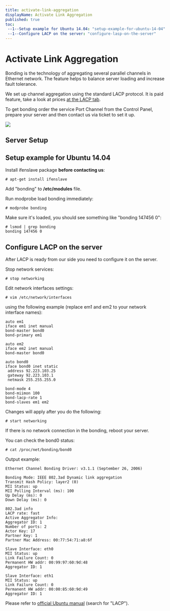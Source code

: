 ```yaml
---
title: activate-link-aggregation
displayName: Activate Link Aggregation
published: true
toc:
 --1--Setup example for Ubuntu 14.04: "setup-example-for-ubuntu-14-04"
 --1--Configure LACP on the server: "configure-lasp-on-the-server"
---
```

# Activate Link Aggregation

Bonding is the technology of aggregating several parallel channels in Ethernet network. The feature helps to balance server loading and increase fault tolerance. 

We set up channel aggregation using the standard LACP protocol. It is paid feature, take a look at prices <a href="https://gcore.com/hosting/miscellaneous/" target="_blank">at the LACP tab</a>.

To get bonding order the service Port Channel from the Control Panel, prepare your server and then contact us via ticket to set it up. 

<img class="WACImage SCXW53247752" src="https://support.gcore.com/hc/article_attachments/360000261545/blobid1.png">

## Server Setup

## Setup example for Ubuntu 14.04

Install ifenslave package **before contacting us**:

```
# apt-get install ifenslave​
```

Add "bonding" to **/etc/modules** file.

Run modprobe load bonding immediately:

```
# modprobe bonding
```

Make sure it's loaded, you should see something like "bonding 147456 0":

```
# lsmod | grep bonding  
bonding 147456 0
```

## Configure LACP on the server

After LACP is ready from our side you need to configure it on the server.

Stop network services:

```
# stop networking
```

Edit network interfaces settings:

```
# vim /etc/network/interfaces
```

using the following example (replace em1 and em2 to your network interface names):

```
auto em1  
iface em1 inet manual  
bond-master bond0  
bond-primary em1  
  
auto em2  
iface em2 inet manual  
bond-master bond0  
  
auto bond0  
iface bond0 inet static  
 address 92.223.103.25  
 gateway 92.223.103.1  
 netmask 255.255.255.0  
  
bond-mode 4  
bond-miimon 100  
bond-lacp-rate 1  
bond-slaves em1 em2
```

Changes will apply after you do the following:

```
# start networking
```

If there is no network connection in the bonding, reboot your server. 

You can check the bond0 status:

```
# cat /proc/net/bonding/bond0
```

Output example:

```
Ethernet Channel Bonding Driver: v3.1.1 (September 26, 2006)

Bonding Mode: IEEE 802.3ad Dynamic link aggregation
Transmit Hash Policy: layer2 (0)
MII Status: up
MII Polling Interval (ms): 100
Up Delay (ms): 0
Down Delay (ms): 0

802.3ad info
LACP rate: fast
Active Aggregator Info:
Aggregator ID: 1
Number of ports: 2
Actor Key: 17
Partner Key: 1
Partner Mac Address: 00:77:54:71:a8:6f

Slave Interface: eth0
MII Status: up
Link Failure Count: 0
Permanent HW addr: 00:99:97:60:9d:48
Aggregator ID: 1

Slave Interface: eth1
MII Status: up
Link Failure Count: 0
Permanent HW addr: 00:00:85:60:9d:49
Aggregator ID: 1​
```

Please refer to <a href="https://help.ubuntu.com/community/UbuntuBonding" target="_blank">official Ubuntu manual</a> (search for "LACP").